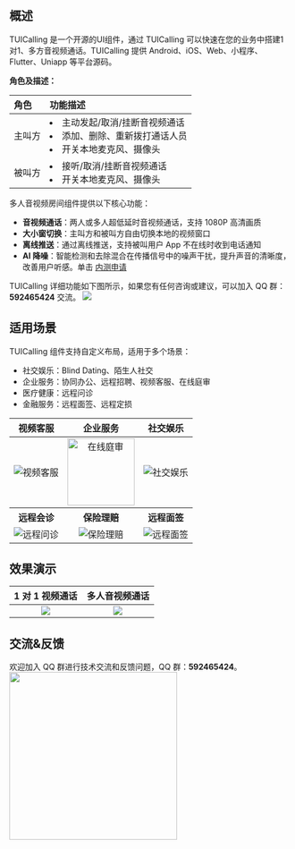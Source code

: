 ## 概述
TUICalling 是一个开源的UI组件，通过 TUICalling 可以快速在您的业务中搭建1对1、多方音视频通话。TUICalling 提供 Android、iOS、Web、小程序、Flutter、Uniapp 等平台源码。

**角色及描述：**

| 角色  | 功能描述 |
|:----------|:----------|
| 主叫方 | <li/>主动发起/取消/挂断音视频通话<li/>添加、删除、重新拨打通话人员<li/>开关本地麦克风、摄像头 |
| 被叫方 | <li/>接听/取消/挂断音视频通话<li/>开关本地麦克风、摄像头 |



多人音视频房间组件提供以下核心功能：

- **音视频通话**：两人或多人超低延时音视频通话，支持 1080P 高清画质
- **大小窗切换**：主叫方和被叫方自由切换本地的视频窗口
- **离线推送**：通过离线推送，支持被叫用户 App 不在线时收到电话通知
- **AI 降噪**：智能检测和去除混合在传播信号中的噪声干扰，提升声音的清晰度，改善用户听感。单击 [内测申请](https://cloud.tencent.com/document/product/647/45681)

TUICalling 详细功能如下图所示，如果您有任何咨询或建议，可以加入 QQ 群：**592465424** 交流。
![](https://qcloudimg.tencent-cloud.cn/raw/a75f7d5f2911f2e21d3e4b3b9dfc4db5.png)

## 适用场景

TUICalling 组件支持自定义布局，适用于多个场景：

- 社交娱乐：Blind Dating、陌生人社交
- 企业服务：协同办公、远程招聘、视频客服、在线庭审
- 医疗健康：远程问诊
- 金融服务：远程面签、远程定损

<style> .tablestyle>tbody>tr>td,.tablestyle>thead>tr>th,.tablestyle>tbody>tr>th{text-align: center;} </style>
<table class="tablestyle">
<thead><tr><th>视频客服</th><th>企业服务</th><th>社交娱乐</th></tr></thead>
<tbody><tr>
<td><img src="https://qcloudimg.tencent-cloud.cn/raw/9e0514fe57f58ba9e4464efbde70f3e5.png" alt="视频客服" ></td>
<td><img src="https://qcloudimg.tencent-cloud.cn/raw/2f68ffc28fd5df993afaaf46ecf869aa.png" alt="在线庭审" style="height:120px;width:auto;"></td>
<td><img src="https://qcloudimg.tencent-cloud.cn/raw/08eadb4f969c2ea01abc753f375232ea.png" alt="社交娱乐" ></td>
</tr>
<tr><th>远程会诊</th><th>保险理赔</th><th>远程面签</th></tr>
<tr>
<td><img src="https://qcloudimg.tencent-cloud.cn/raw/519914076236d478da7627a0cde78da4.png" alt="远程问诊"></td>
<td><img src="https://qcloudimg.tencent-cloud.cn/raw/a97344187dea2942280eecb37c022b71.png" alt="保险理赔"></td>
<td><img src="https://qcloudimg.tencent-cloud.cn/raw/4f281698f09815e39838c0c9b3aa714f.png" alt="远程面签"></td>
</tr>
</tbody></table>


## 效果演示
<table class="tablestyle">
<thead><tr><th width=50%>1 对 1 视频通话</th><th width=50%>多人音视频通话</th></tr></thead>
<tbody><tr>
<td><img src="https://liteav.sdk.qcloud.com/doc/res/trtc/picture/zh-cn/video1.gif"></td>
<td><img src="https://liteav.sdk.qcloud.com/doc/res/trtc/picture/en/trtc_group_calling.gif"></td>
</tr>
</tbody></table>


## 交流&反馈
欢迎加入 QQ 群进行技术交流和反馈问题，QQ 群：**592465424**。
<img src="https://qcloudimg.tencent-cloud.cn/raw/ca5f8724cd5a9002abc454f80bf3df12.png" width=300px>
